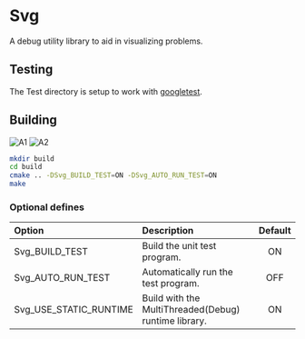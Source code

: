 # Svg

A debug utility library to aid in visualizing problems.  

## Testing

The Test directory is setup to work with [googletest](https://github.com/google/googletest).

## Building

![A1](https://github.com/chcly/Module.Svg/actions/workflows/build-linux.yml/badge.svg)
![A2](https://github.com/chcly/Module.Svg/actions/workflows/build-windows.yml/badge.svg)

```sh
mkdir build
cd build
cmake .. -DSvg_BUILD_TEST=ON -DSvg_AUTO_RUN_TEST=ON
make
```

### Optional defines

| Option                        | Description                                          | Default |
| :---------------------------- | :--------------------------------------------------- | :-----: |
| Svg_BUILD_TEST         | Build the unit test program.                         |   ON    |
| Svg_AUTO_RUN_TEST      | Automatically run the test program.                  |   OFF   |
| Svg_USE_STATIC_RUNTIME | Build with the MultiThreaded(Debug) runtime library. |   ON    |